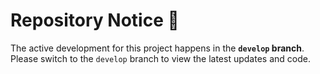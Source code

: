 # Repository Notice 🚨

The active development for this project happens in the **`develop` branch**. Please switch to the `develop` branch to view the latest updates and code.


